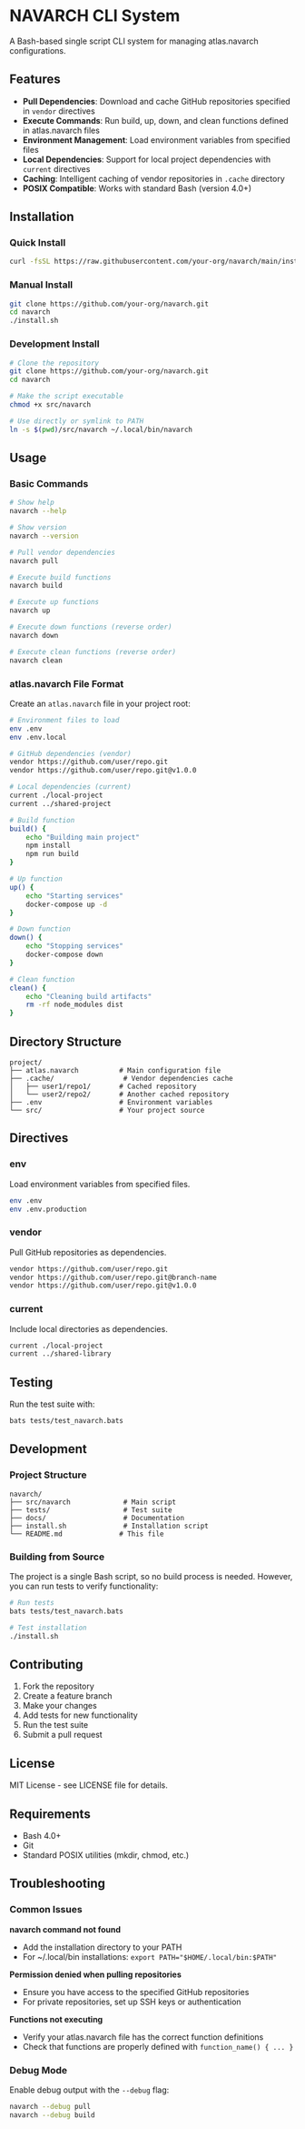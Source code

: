 # NAVARCH CLI System

A Bash-based single script CLI system for managing atlas.navarch configurations.

## Features

- **Pull Dependencies**: Download and cache GitHub repositories specified in `vendor` directives
- **Execute Commands**: Run build, up, down, and clean functions defined in atlas.navarch files
- **Environment Management**: Load environment variables from specified files
- **Local Dependencies**: Support for local project dependencies with `current` directives
- **Caching**: Intelligent caching of vendor repositories in `.cache` directory
- **POSIX Compatible**: Works with standard Bash (version 4.0+)

## Installation

### Quick Install

```bash
curl -fsSL https://raw.githubusercontent.com/your-org/navarch/main/install.sh | bash
```

### Manual Install

```bash
git clone https://github.com/your-org/navarch.git
cd navarch
./install.sh
```

### Development Install

```bash
# Clone the repository
git clone https://github.com/your-org/navarch.git
cd navarch

# Make the script executable
chmod +x src/navarch

# Use directly or symlink to PATH
ln -s $(pwd)/src/navarch ~/.local/bin/navarch
```

## Usage

### Basic Commands

```bash
# Show help
navarch --help

# Show version
navarch --version

# Pull vendor dependencies
navarch pull

# Execute build functions
navarch build

# Execute up functions
navarch up

# Execute down functions (reverse order)
navarch down

# Execute clean functions (reverse order)
navarch clean
```

### atlas.navarch File Format

Create an `atlas.navarch` file in your project root:

```bash
# Environment files to load
env .env
env .env.local

# GitHub dependencies (vendor)
vendor https://github.com/user/repo.git
vendor https://github.com/user/repo.git@v1.0.0

# Local dependencies (current)
current ./local-project
current ../shared-project

# Build function
build() {
    echo "Building main project"
    npm install
    npm run build
}

# Up function
up() {
    echo "Starting services"
    docker-compose up -d
}

# Down function
down() {
    echo "Stopping services"
    docker-compose down
}

# Clean function
clean() {
    echo "Cleaning build artifacts"
    rm -rf node_modules dist
}
```

## Directory Structure

```
project/
├── atlas.navarch          # Main configuration file
├── .cache/                 # Vendor dependencies cache
│   ├── user1/repo1/       # Cached repository
│   └── user2/repo2/       # Another cached repository
├── .env                   # Environment variables
└── src/                   # Your project source
```

## Directives

### env
Load environment variables from specified files.

```bash
env .env
env .env.production
```

### vendor
Pull GitHub repositories as dependencies.

```bash
vendor https://github.com/user/repo.git
vendor https://github.com/user/repo.git@branch-name
vendor https://github.com/user/repo.git@v1.0.0
```

### current
Include local directories as dependencies.

```bash
current ./local-project
current ../shared-library
```

## Testing

Run the test suite with:

```bash
bats tests/test_navarch.bats
```

## Development

### Project Structure

```
navarch/
├── src/navarch             # Main script
├── tests/                  # Test suite
├── docs/                   # Documentation
├── install.sh              # Installation script
└── README.md              # This file
```

### Building from Source

The project is a single Bash script, so no build process is needed. However, you can run tests to verify functionality:

```bash
# Run tests
bats tests/test_navarch.bats

# Test installation
./install.sh
```

## Contributing

1. Fork the repository
2. Create a feature branch
3. Make your changes
4. Add tests for new functionality
5. Run the test suite
6. Submit a pull request

## License

MIT License - see LICENSE file for details.

## Requirements

- Bash 4.0+
- Git
- Standard POSIX utilities (mkdir, chmod, etc.)

## Troubleshooting

### Common Issues

**navarch command not found**
- Add the installation directory to your PATH
- For ~/.local/bin installations: `export PATH="$HOME/.local/bin:$PATH"`

**Permission denied when pulling repositories**
- Ensure you have access to the specified GitHub repositories
- For private repositories, set up SSH keys or authentication

**Functions not executing**
- Verify your atlas.navarch file has the correct function definitions
- Check that functions are properly defined with `function_name() { ... }`

### Debug Mode

Enable debug output with the `--debug` flag:

```bash
navarch --debug pull
navarch --debug build
```
